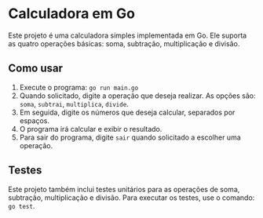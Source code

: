 # Calculadora em Go

Este projeto é uma calculadora simples implementada em Go. Ele suporta as quatro operações básicas: soma, subtração, multiplicação e divisão.

## Como usar

1. Execute o programa: `go run main.go`
2. Quando solicitado, digite a operação que deseja realizar. As opções são: `soma`, `subtrai`, `multiplica`, `divide`.
3. Em seguida, digite os números que deseja calcular, separados por espaços.
4. O programa irá calcular e exibir o resultado.
5. Para sair do programa, digite `sair` quando solicitado a escolher uma operação.

## Testes

Este projeto também inclui testes unitários para as operações de soma, subtração, multiplicação e divisão. Para executar os testes, use o comando: `go test`.
